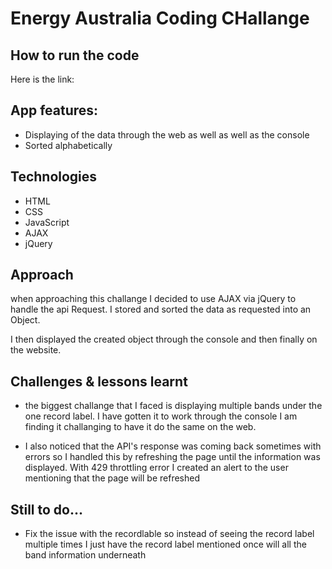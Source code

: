 # Energy Australia Coding CHallange

## How to run the code

Here is the link:

## App features:

- Displaying of the data through the web as well as well as the console
- Sorted alphabetically

## Technologies

- HTML
- CSS
- JavaScript
- AJAX
- jQuery

## Approach

when approaching this challange I decided to use AJAX via jQuery to handle the api Request. I stored and sorted the data as requested into an Object.

I then displayed the created object through the console and then finally on the website.

## Challenges & lessons learnt

- the biggest challange that I faced is displaying multiple bands under the one record label. I have gotten it to work through the console I am finding it challanging to have it do the same on the web.

- I also noticed that the API's response was coming back sometimes with errors so I handled this by refreshing the page until the information was displayed. With 429 throttling error I created an alert to the user mentioning that the page will be refreshed

## Still to do...

- Fix the issue with the recordlable so instead of seeing the record label multiple times I just have the record label mentioned once will all the band information underneath
